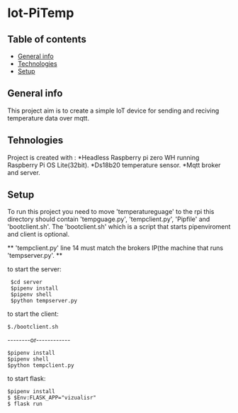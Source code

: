# Iot-PiTemp


## Table of contents


* [General info](#general-info)
* [Technologies](#technologies)
* [Setup](#setup)




## General info

This project aim is to create a simple IoT device for sending and reciving temperature data over mqtt. 


## Tehnologies

Project is created with :
*Headless Raspberry pi zero WH running Raspberry Pi OS Lite(32bit).
*Ds18b20 temperature sensor.
*Mqtt broker and server.


## Setup

To run this project you need to move 'temperatureguage' to the rpi this directory should contain 'tempguage.py', 'tempclient.py', 'Pipfile' and 'bootclient.sh'. The 'bootclient.sh' which is a script that starts pipenviroment and client is optional.

** 'tempclient.py' line 14 must match the brokers IP(the machine that runs 'tempserver.py'.  **

to start the server:
```
 $cd server
 $pipenv install
 $pipenv shell
 $python tempserver.py
```
to start the client:
 ```
 $./bootclient.sh
 ```
--------or------------
 ```
 $pipenv install 
 $pipenv shell
 $python tempclient.py
```
to start flask:
```
$pipenv install
$ $Env:FLASK_APP="vizualisr"
$ flask run
```
